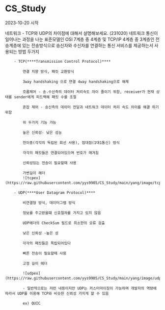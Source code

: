 # CS_Study
2023-10-20 시작

네트워크
	- TCP와 UDP의 차이점에 대해서 설명해보세요. (231020)
		네트워크 통신이 일어나는 과정을 나눈 표준모델인 OSI 7계층 중 4계층 및 TCP/IP 4계층 중 3계층인 전송계층에 있는 전송방식으로 송신자와 수신자를 연결하는 통신 서비스를 제공하는서 사용되는 방법 두가지
		
		- TCP(****Transmission Control Protocol)****
			
			연결 지향 방식, 패킷 교환방식
			
			3way handshaking 으로 연결 4way handshaking으로 해제
			
			흐름제어 - 송.수신측의 데이터 처리속도 차이 줄이기 위함, receiver가 현재 상태를 sender에게 피드백해 패킷 수를 조절
			
			혼잡 제어 - 송신측의 데이터 전달과 네트워크 데이터 처리 속도 차이를 해결 하기 위함
			
			위 두가지 기능 가능
			
			높은 신뢰성- 낮은 성능
			
			전이중(각각의 독립된 회선 사용), 점대점(1대1통신) 방식
			
			각각의 패킷들은 연결되어있으며 번호가 매겨짐
			
			신뢰성있는 전송이 필요할때 사용
			
			가변길이 헤더
			![tcpex](https://raw.githubusercontent.com/yys9905/CS_Study/main/yang/image/tcpex.png)
			
		- UDP(****User Datagram Protocol)****
		
			비연결형 방식, 데이터그램 방식
			
			정보를 주고받을떄 신호절차를 가지고 있지 않음
			
			UDP헤더의 CheckSum 필드로 최소한의 오류 검출
			
			낮은 신뢰성 -높은 성
			
			각각의 패킷들은 독립되어있다
			
			빠른 전송이 필요할때 사용
			
			고정 길이 헤더
			
			![udpex](https://raw.githubusercontent.com/yys9905/CS_Study/main/yang/image/udpex.png)
			
			- 일반적으로는 저런 내용이지만 UDP는 커스터마이징이 가능하며 개발자의 역량에 따라서 UDP를 이용해 TCP와 비슷한 신뢰성 가지게 할 수 있음
			
			ex) QUIC
